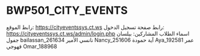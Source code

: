# BWP501_CITY_EVENTS
رابط الموقع: https://cityeventssys.ct.ws
رابط صفحة تسجيل الدخول: https://cityeventssys.ct.ws/admin/login.php
اسماء الطلاب المشاركين:
بيلسان جفول bailassan_261634
نانسي الأمير Nancy_251606
آية حمودة Aya_192581
عمر قهوجي Omar_188968
